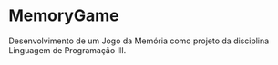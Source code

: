# MemoryGame
Desenvolvimento de um Jogo da Memória como projeto da disciplina Linguagem de Programação III.
